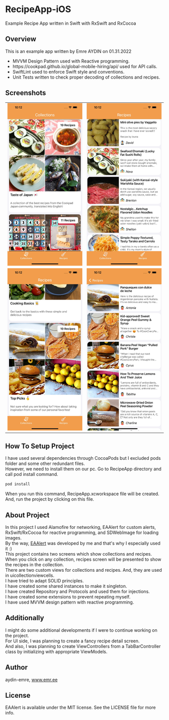 # RecipeApp-iOS
Example Recipe App written in Swift with RxSwift and RxCocoa

## Overview
This is an example app written by Emre AYDIN on 01.31.2022<br>
<ul>
    <li>MVVM Design Pattern used with Reactive programming.</li>
    <li>https://cookpad.github.io/global-mobile-hiring/api/ used for API calls.</li>
    <li>SwiftLint used to enforce Swift style and conventions.</li>
    <li>Unit Tests written to check proper decoding of collections and recipes.</li>
</ul>

## Screenshots
<table>
  <tr>
    <td>
        <img src="/screenshots/1.jpg">
    </td>
    <td>
        <img src="/screenshots/2.jpg">
    </td>
  </tr>
  <tr>
    <td>
        <img src="/screenshots/3.jpg">
    </td>
    <td>
        <img src="/screenshots/4.jpg">
    </td>
  </tr>
</table>

## How To Setup Project
I have used several dependencies through CocoaPods but I excluded pods folder and some other redundant files.<br>
However, we need to install them on our pc. Go to RecipeApp directory and call pod install command.

```ruby
pod install
```

When you run this command, RecipeApp.xcworkspace file will be created.<br>
And, run the project by clicking on this file.

## About Project
In this project I used Alamofire for networking, EAAlert for custom alerts, RxSwift/RxCocoa for reactive programming, and SDWebImage for loading images.<br>
By the way, [EAAlert](https://cocoapods.org/pods/EAAlert) was developed by me and that's why I especially used it :)<br>
This project contains two screens which show collections and recipes. When you click on any collection, recipes screen will be presented to show the recipes in the collection.<br>
There are two custom views for collections and recipes. And, they are used in uicollectionviewcells.<br>
I have tried to adapt SOLID principles.<br>
I have created some shared instances to make it singleton.<br>
I have created Repository and Protocols and used them for injections.<br>
I have created some extensions to prevent repeating myself.<br>
I have used MVVM design pattern with reactive programming.<br>

## Additionally
I might do some additional developments if I were to continue working on the project.<br>
For UI side, I was planning to create a fancy recipe detail screen.<br>
And also, I was planning to create ViewControllers from a TabBarController class by initializing with appropriate ViewModels.<br>

## Author

aydin-emre, www.emr.ee

## License

EAAlert is available under the MIT license. See the LICENSE file for more info.
